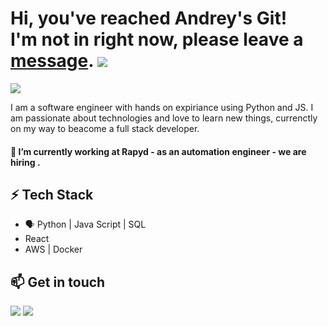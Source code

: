 
# Hi, you've reached Andrey's Git! <br>I'm not in right now, please leave a [message](https://algoritmim.co.il/contact/). <a href="mailto:andrey880@gmail.com"><img src = "https://img.shields.io/badge/gmail-%23D14836.svg?&style=for-the-badge&logo=gmail&logoColor=white"></a> 
<a href="https://www.linkedin.com/in/andreydavid/"><img src="https://img.shields.io/badge/linkedin-%230077B5.svg?&style=for-the-badge&logo=linkedin&logoColor=white"/></a>

I am a software engineer with hands on expiriance using Python and JS. I am passionate about technologies and love to learn new things, currenctly on my way to beacome a full stack developer.

#### 🔭 I’m currently working at Rapyd - as an automation engineer - we are hiring .


## ⚡ Tech Stack

* 🗣 Python | Java Script | SQL 
*    React
*    AWS | Docker



## 📫 Get in touch
<a href="mailto:andrey880@gmail.com"><img src = "https://img.shields.io/badge/gmail-%23D14836.svg?&style=for-the-badge&logo=gmail&logoColor=white"></a> 
<a href="https://www.linkedin.com/in/andreydavid/"><img src="https://img.shields.io/badge/linkedin-%230077B5.svg?&style=for-the-badge&logo=linkedin&logoColor=white"/></a>

